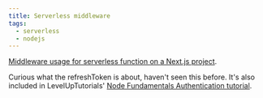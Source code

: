 ```yaml
---
title: Serverless middleware
tags:
  - serverless
  - nodejs
---
```


[Middleware usage for serverless function on a Next.js project](https://github.com/hunterbecton/next-js-middleware/blob/2ffc3ee4768f7604c26b958a8ed135ad81ab497e/middleware/withProtect.js).

Curious what the refreshToken is about, haven't seen this before. It's also included in LevelUpTutorials' [Node Fundamentals Authentication tutorial](https://www.leveluptutorials.com/tutorials/node-fundamentals-authentication).
